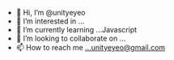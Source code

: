 - 👋 Hi, I’m @unityeyeo
- 👀 I’m interested in ...
- 🌱 I’m currently learning ...Javascript
- 💞️ I’m looking to collaborate on ...
- 📫 How to reach me ...unityeyeo@gmail.com

<!---
unityeyeo/unityeyeo is a ✨ special ✨ repository because its `README.md` (this file) appears on your GitHub profile.
You can click the Preview link to take a look at your changes.
--->
